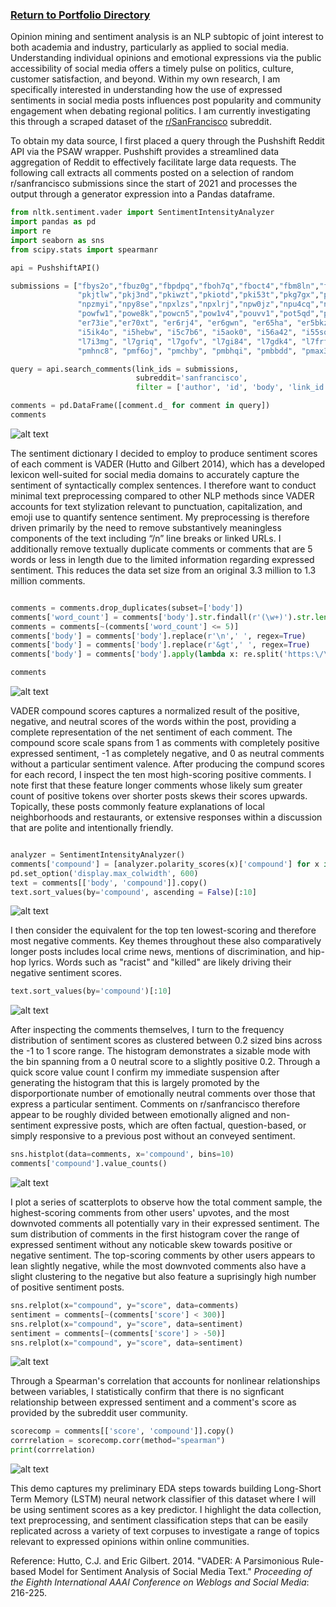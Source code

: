 ### [Return to Portfolio Directory](https://remypstewart.github.io/)

Opinion mining and sentiment analysis is an NLP subtopic of joint interest to both academia and industry, particularly as applied to social media. Understanding individual opinions and emotional expressions via the public accessibility of social media offers a timely pulse on politics, culture, customer satisfaction, and beyond. Within my own research, I am specifically interested in understanding how the use of expressed sentiments in social media posts influences post popularity and community engagement when debating regional politics. I am currently investigating this through a scraped dataset of the [r/SanFrancisco](https://www.reddit.com/r/sanfrancisco/) subreddit. 

To obtain my data source, I first placed a query through the Pushshift Reddit API via the PSAW wrapper. Pushshift provides a streamlined data aggregation of Reddit to effectively facilitate large data requests. The following call extracts all comments posted on a selection of random r/sanfrancisco submissions since the start of 2021 and processes the output through a generator expression into a Pandas dataframe.

```python
from nltk.sentiment.vader import SentimentIntensityAnalyzer
import pandas as pd
import re
import seaborn as sns
from scipy.stats import spearmanr

api = PushshiftAPI()

submissions = ["fbys2o","fbuz0g","fbpdpq","fboh7q","fboct4","fbm8ln","fbluu8","fbky6u","fbkagj","otpj2a","otod3l","otnxyb","otmrgd","otmdtg","otm7wh","otlj1l","otj52g","pfopb2","pzdq38","pzdhwn","pzcezo","pz94b0","pyyl4l","pyy5ia","pyxvqr","pywucl","pyug5h", "i5ik4o", "j0j8an",
               "pkjtlw","pkj3nd","pkiwzt","pkiotd","pki53t","pkg7gx","pkdl6x","pkd6vy","pkcq8e","oq93qn","oq8yyz","oq8p4x","oq8jua","oq8fxd", "oq8b0t","oq6sd5", "oq6rlr", "oq6c14","ms8w18", "ms851a", "ms7or8", "ms7m7r", "ms7jb8", "ms5xaf", "ms5sw4", "ms5kt9", "ms3pxd","ejpmko",
               "npzmyi","npy8se","npxlzs","npxlrj","npw0jz","npu4cq","nplrtt","npkt56","npknct", "hg5reo","hg5j83","hg46q6","hg3ydk","hg2bja","hg1jv8","hg0znv","hfz0yf", "hkr9ph", "etm3qa", "etln6t", "etld44", "etj46p", "etdt4e", "etbxe1", "et4x13", "et4892", "et2yy4", "nhzpq4"
               "powfw1","powe8k","powcn5","pow1v4","pouvv1","pot5qd","pospk8","posaj2","porsnx", "hx8fdz","hx78ci","hx60g7","hx55dn","hx0jmj","hwy6me","hwwqwo","hww9ro", "hwvv1g", "gwkl53", "gwhs3o", "gwhir2", "gwdw56", "evze85", "evyskg", "evx9r8", "evx87s", "evx4qe", "ni6mww",
               "er73ie","er70xt", "er6rj4", "er6gwn", "er65ha", "er5bkz", "er1nmw", "er0pag", "er0kh3","ot1jpl", "oszf0l", "osz52a", "osyhwq", "osuiw6", "ostzbc", "osthrr", "ostbe1", "ossj89","ek1gz3", "ejyu7j", "ejy3hj", "ejxmkm", "ejwgn9", "ejsf5t", "ejrn9h", "ejqjfq", "pme0no",
               "i5ik4o", "i5hebw", "i5c7b6", "i5aok0", "i56a42", "i55sqw", "i55nm3", "i55et2", "i50lv9","f3jtb8", "f3jcqp", "f3huzb", "f3hm2p", "f3hkz6", "f3hgew", "f3gmw0", "f3ghrs", "f3d991", "j17uj8", "j164py", "j14eqq", "j13x2v", "j0w42k", "j0v16x", "j0utn7", "j0mw6w", "kl6wm5",
               "l7i3mg", "l7griq", "l7gofv", "l7gi84", "l7gdk4", "l7frfo", "l7fivg", "l7esnj", "l7cch0","obfkh5", "obdz70", "obbdvh", "obbcv0", "obb820", "obb5r4", "ob9xkk", "ob9teo", "ob97tu", "ni7z2z", "ni7834", "ni6pch", "ni6g76", "ni36ju", "ni2r0m", "ni0ahl", "ilba2v", "k5nqoz",
               "pmhnc8", "pmf6oj", "pmchby", "pmbhqi", "pmbbdd", "pmax3g", "pma9iy", "pm7gvh", "k5rlb1", "k5qxyh", "k5qa8h","k5q7qr", "k5nlz7", "k5myah", "k5m06a", "k5lwhv", "ilg9kb", "ilfsff", "ilew6h", "ilevaq", "ileqw2", "ildcnc", "ilcgyv"]

query = api.search_comments(link_ids = submissions,      
                            subreddit='sanfrancisco',
                            filter = ['author', 'id', 'body', 'link_id', 'score', 'created_utc'])

comments = pd.DataFrame([comment.d_ for comment in query])
comments
```
![alt text](/images/comments.png)

The sentiment dictionary I decided to employ to produce sentiment scores of each comment is VADER (Hutto and Gilbert 2014), which has a developed lexicon well-suited for social media domains to accurately capture the sentiment of syntactically complex sentences. I therefore want to conduct minimal text preprocessing compared to other NLP methods since VADER accounts for text stylization relevant to punctuation, capitalization, and emoji use to quantify sentence sentiment. My preprocessing is therefore driven primarily by the need to remove substantively meaningless components of the text including “/n” line breaks or linked URLs. I additionally remove textually duplicate comments or comments that are 5 words or less in length due to the limited information regarding expressed sentiment. This reduces the data set size from an original 3.3 million to 1.3 million comments. 

```python

comments = comments.drop_duplicates(subset=['body'])
comments['word_count'] = comments['body'].str.findall(r'(\w+)').str.len()
comments = comments[~(comments['word_count'] <= 5)] 
comments['body'] = comments['body'].replace(r'\n',' ', regex=True)
comments['body'] = comments['body'].replace(r'&gt',' ', regex=True)
comments['body'] = comments['body'].apply(lambda x: re.split('https:\/\/.*', str(x))[0])

comments
```
![alt text](/images/preprocess.png)

VADER compound scores captures a normalized result of the positive, negative, and neutral scores of the words within the post, providing a complete representation of the net sentiment of each comment. The compound score scale spans from 1 as comments with completely positive expressed sentiment, -1 as completely negative, and 0 as neutral comments without a particular sentiment valence. After producing the compund scores for each record, I inspect the ten most high-scoring positive comments. I note first that these feature longer comments whose likely sum greater count of positive tokens over shorter posts skews their scores upwards. Topically, these posts commonly feature explanations of local neighborhoods and restaurants, or extensive responses within a discussion that are polite and intentionally friendly. 

```python

analyzer = SentimentIntensityAnalyzer()
comments['compound'] = [analyzer.polarity_scores(x)['compound'] for x in comments['body']]
pd.set_option('display.max_colwidth', 600)
text = comments[['body', 'compound']].copy()
text.sort_values(by='compound', ascending = False)[:10]
```
![alt text](/images/positive.png)

I then consider the equivalent for the top ten lowest-scoring and therefore most negative comments. Key themes throughout these also comparatively longer posts includes local crime news, mentions of discrimination, and hip-hop lyrics. Words such as "racist" and "killed" are likely driving their negative sentiment scores. 

```python
text.sort_values(by='compound')[:10]
```
![alt text](/images/negative.png)

After inspecting the comments themselves, I turn to the frequency distribution of sentiment scores as clustered between 0.2 sized bins across the -1 to 1 score range. The histogram demonstrates a sizable mode with the bin spanning from a 0 neutral score to a slightly positive 0.2. Through a quick score value count I confirm my immediate suspension after generating the histogram that this is largely promoted by the disporportionate number of emotionally neutral comments over those that express a particular sentiment. Comments on r/sanfrancisco therefore appear to be roughly divided between emotionally aligned and non-sentiment expressive posts, which are often factual, question-based, or simply responsive to a previous post without an conveyed sentiment. 

```python
sns.histplot(data=comments, x='compound', bins=10)
comments['compound'].value_counts()
```
![alt text](/images/frequency.png)

I plot a series of scatterplots to observe how the total comment sample, the highest-scoring comments from other users' upvotes, and the most downvoted comments all potentially vary in their expressed sentiment. The sum distribution of comments in the first histogram cover the range of expressed sentiment without any noticable skew towards positive or negative sentiment. The top-scoring comments by other users appears to lean slightly negative, while the most downvoted comments also have a slight clustering to the negative but also feature a suprisingly high number of positive sentiment posts. 

```python
sns.relplot(x="compound", y="score", data=comments)
sentiment = comments[~(comments['score'] < 300)]
sns.relplot(x="compound", y="score", data=sentiment)
sentiment = comments[~(comments['score'] > -50)]
sns.relplot(x="compound", y="score", data=sentiment)
```
![alt text](/images/postvotes.png)

Through a Spearman's correlation that accounts for nonlinear relationships between variables, I statistically confirm that there is no signficant relationship between expressed sentiment and a comment's score as provided by the subreddit user community. 

```python
scorecomp = comments[['score', 'compound']].copy()
corrrelation = scorecomp.corr(method="spearman")
print(corrrelation)
```
![alt text](/images/correlation.png)

This demo captures my preliminary EDA steps towards building Long-Short Term Memory (LSTM) neural network classifier of this dataset where I will be using sentiment scores as a key predictor. I highlight the data collection, text preprocessing, and sentiment classification steps that can be easily replicated across a variety of text corpuses to investigate a range of topics relevant to expressed opinions within online communities. 

Reference: Hutto, C.J. and Eric Gilbert. 2014. "VADER: A Parsimonious Rule-based Model for Sentiment Analysis of Social Media Text." _Proceeding of the Eighth International AAAI Conference on Weblogs and Social Media_: 216-225. 

